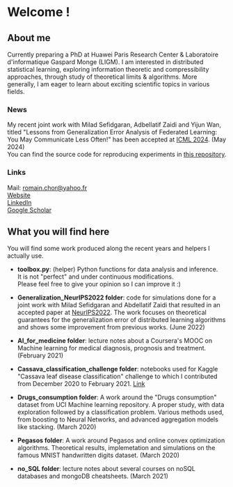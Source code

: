 # Welcome !

## About me
Currently preparing a PhD at Huawei Paris Research Center & Laboratoire d'informatique Gaspard Monge (LIGM). I am interested in distributed statistical learning, exploring information theoretic and compressibility approaches, through study of theoretical limits & algorithms. More generally, I am eager to learn about exciting scientific topics in various fields.  

### News
My recent joint work with Milad Sefidgaran, Adbellatif Zaidi and Yijun Wan, titled "Lessons from Generalization Error Analysis of Federated Learning: You May Communicate Less Often!" has been accepted at [ICML 2024](https://icml.cc/). (May 2024)  
You can find the source code for reproducing experiments in [this repository](https://github.com/RomainChor/Generalization_FL_ICML2024).  

### Links
Mail: romain.chor@yahoo.fr  
[Website](https://sites.google.com/view/romainchor/)  
[LinkedIn](https://www.linkedin.com/in/romain-chor/)  
[Google Scholar](https://scholar.google.com/citations?user=VNjZ9WwAAAAJ)


## What you will find here
You will find some work produced along the recent years and helpers I actually use.  

- **toolbox.py**: (helper) Python functions for data analysis and inference.    
It is not "perfect" and under continuous modifications.  
Please feel free to give your opinion so I can improve it :)  

- **Generalization_NeurIPS2022 folder**: code for simulations done for a joint work with Milad Sefidgaran and Abdellatif Zaidi that resulted in an accepted paper at [NeurIPS2022](https://neurips.cc/Conferences/2022). The work focuses on theoretical guarantees for the generalization error of distributed learning algorithms and shows some improvement from previous works. (June 2022)  

- **AI_for_medicine folder**: lecture notes about a Coursera's MOOC on Machine learning for medical diagnosis, prognosis and treatment. (February 2021)  

- **Cassava_classification_challenge folder**: notebooks used for Kaggle "Cassava leaf disease classification" challenge to which I contributed from December 2020 to February 2021. [Link](https://www.kaggle.com/c/cassava-leaf-disease-classification)  

- **Drugs_consumption folder**: A work around the "Drugs consumption" dataset from UCI Machine learning repository. A proper study, with data exploration followed by a classification problem. Various methods used, from boosting to Neural Networks, and advanced aggregation models like stacking. (March 2020)  

- **Pegasos folder**: A work around Pegasos and online convex optimization algorithms. Theoretical results, implemetation and simulations on the famous MNIST handwritten digits dataset. (March 2020)  

- **no_SQL folder**: lecture notes about several courses on noSQL databases and mongoDB cheatsheets. (March 2021)  

